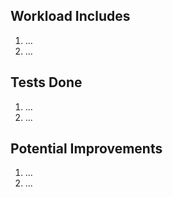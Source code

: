 ## Workload Includes
1. ...
2. ...

## Tests Done
1. ...
2. ...

## Potential Improvements
1. ...
2. ...
